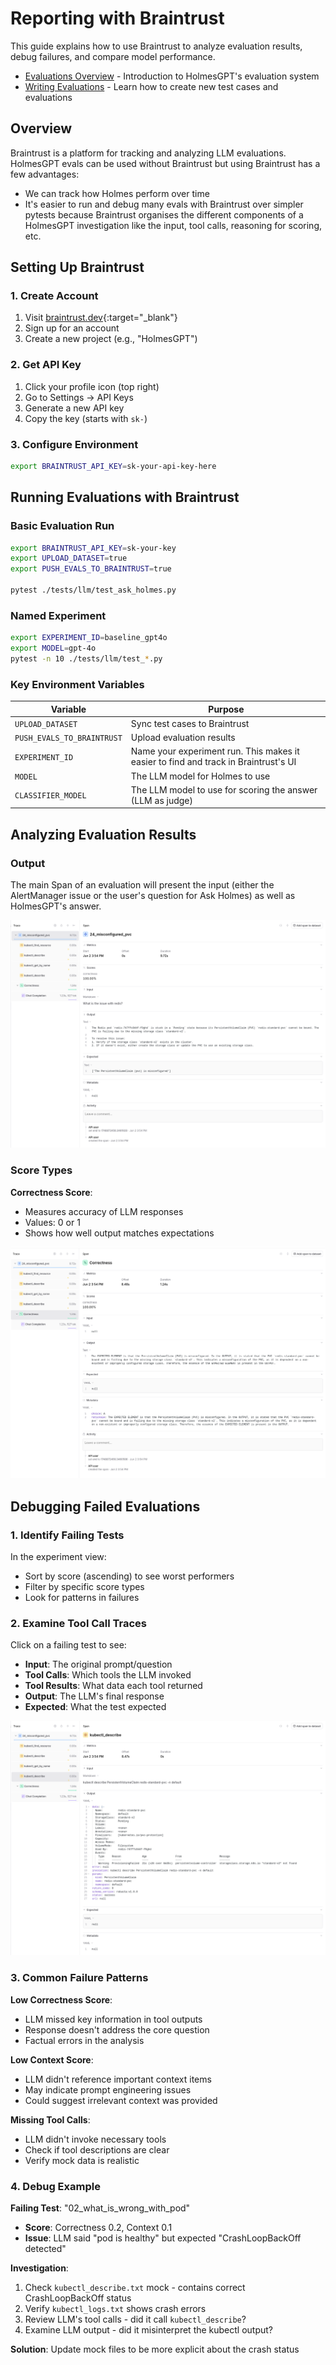 # Reporting with Braintrust

This guide explains how to use Braintrust to analyze evaluation results, debug failures, and compare model performance.

- [Evaluations Overview](index.md) - Introduction to HolmesGPT's evaluation system
- [Writing Evaluations](writing.md) - Learn how to create new test cases and evaluations

## Overview

Braintrust is a platform for tracking and analyzing LLM evaluations. HolmesGPT evals can be used without Braintrust but using Braintrust has a few advantages:

- We can track how Holmes perform over time
- It's easier to run and debug many evals with Braintrust over simpler pytests because Braintrust organises the different components of a HolmesGPT investigation like the input, tool calls, reasoning for scoring, etc.

## Setting Up Braintrust

### 1. Create Account

1. Visit [braintrust.dev](https://www.braintrust.dev){:target="_blank"}
2. Sign up for an account
3. Create a new project (e.g., "HolmesGPT")

### 2. Get API Key

1. Click your profile icon (top right)
2. Go to Settings → API Keys
3. Generate a new API key
4. Copy the key (starts with `sk-`)

### 3. Configure Environment

```bash
export BRAINTRUST_API_KEY=sk-your-api-key-here
```

## Running Evaluations with Braintrust

### Basic Evaluation Run

```bash
export BRAINTRUST_API_KEY=sk-your-key
export UPLOAD_DATASET=true
export PUSH_EVALS_TO_BRAINTRUST=true

pytest ./tests/llm/test_ask_holmes.py
```

### Named Experiment

```bash
export EXPERIMENT_ID=baseline_gpt4o
export MODEL=gpt-4o
pytest -n 10 ./tests/llm/test_*.py
```

### Key Environment Variables

| Variable | Purpose |
|----------|---------|
| `UPLOAD_DATASET` | Sync test cases to Braintrust |
| `PUSH_EVALS_TO_BRAINTRUST` | Upload evaluation results |
| `EXPERIMENT_ID` | Name your experiment run. This makes it easier to find and track in Braintrust's UI |
| `MODEL` | The LLM model for Holmes to use |
| `CLASSIFIER_MODEL` | The LLM model to use for scoring the answer (LLM as judge) |

## Analyzing Evaluation Results

### Output

The main Span of an evaluation will present the input (either the AlertManager issue or the user's question for Ask Holmes) as well as HolmesGPT's answer.

![Screenshot of an eval's main output in Braintrust](../../images/braintrust_eval_main_output.png)

### Score Types

**Correctness Score**:
- Measures accuracy of LLM responses
- Values: 0 or 1
- Shows how well output matches expectations

![Screenshot of the reasoning for an eval score](../../images/braintrust_eval_score.png)

## Debugging Failed Evaluations

### 1. Identify Failing Tests

In the experiment view:
- Sort by score (ascending) to see worst performers
- Filter by specific score types
- Look for patterns in failures

### 2. Examine Tool Call Traces

Click on a failing test to see:
- **Input**: The original prompt/question
- **Tool Calls**: Which tools the LLM invoked
- **Tool Results**: What data each tool returned
- **Output**: The LLM's final response
- **Expected**: What the test expected

![Screenshot of tool call output](../../images/braintrust_eval_tool_call.png)

### 3. Common Failure Patterns

**Low Correctness Score**:
- LLM missed key information in tool outputs
- Response doesn't address the core question
- Factual errors in the analysis

**Low Context Score**:
- LLM didn't reference important context items
- May indicate prompt engineering issues
- Could suggest irrelevant context was provided

**Missing Tool Calls**:
- LLM didn't invoke necessary tools
- Check if tool descriptions are clear
- Verify mock data is realistic

### 4. Debug Example

**Failing Test**: "02_what_is_wrong_with_pod"
- **Score**: Correctness 0.2, Context 0.1
- **Issue**: LLM said "pod is healthy" but expected "CrashLoopBackOff detected"

**Investigation**:
1. Check `kubectl_describe.txt` mock - contains correct CrashLoopBackOff status
2. Verify `kubectl_logs.txt` shows crash errors
3. Review LLM's tool calls - did it call `kubectl_describe`?
4. Examine LLM output - did it misinterpret the kubectl output?

**Solution**: Update mock files to be more explicit about the crash status
